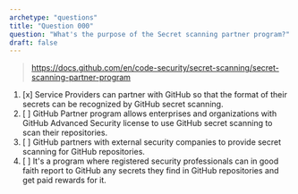 ```yaml
---
archetype: "questions"
title: "Question 000"
question: "What's the purpose of the Secret scanning partner program?"
draft: false
---
```



> https://docs.github.com/en/code-security/secret-scanning/secret-scanning-partner-program
1. [x] Service Providers can partner with GitHub so that the format of their secrets can be recognized by GitHub secret scanning.
1. [ ] GitHub Partner program allows enterprises and organizations with GitHub Advanced Security license to use GitHub secret scanning to scan their repositories.
1. [ ] GitHub partners with external security companies to provide secret scanning for GitHub repositories.
1. [ ] It's a program where registered security professionals can in good faith report to GitHub any secrets they find in GitHub repositories and get paid rewards for it.
